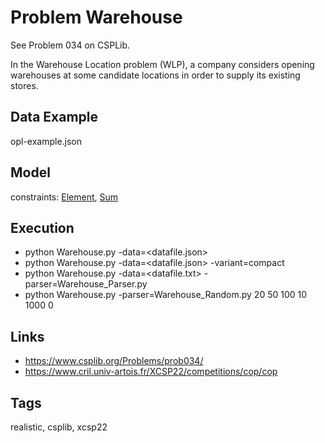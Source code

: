 # Problem Warehouse

See Problem 034 on CSPLib.

In the Warehouse Location problem (WLP), a company considers opening warehouses at some candidate locations in order to supply its existing stores.

## Data Example
  opl-example.json

## Model
  constraints: [Element](http://pycsp.org/documentation/constraints/Element), [Sum](http://pycsp.org/documentation/constraints/Sum)

## Execution
  - python Warehouse.py -data=<datafile.json>
  - python Warehouse.py -data=<datafile.json> -variant=compact
  - python Warehouse.py -data=<datafile.txt> -parser=Warehouse_Parser.py
  - python Warehouse.py -parser=Warehouse_Random.py 20 50 100 10 1000 0

## Links
  - https://www.csplib.org/Problems/prob034/
  - https://www.cril.univ-artois.fr/XCSP22/competitions/cop/cop

## Tags
  realistic, csplib, xcsp22
